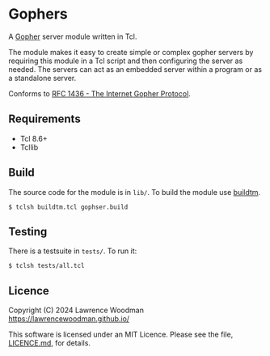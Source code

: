 Gophers
=======

A [Gopher](https://en.wikipedia.org/wiki/Gopher_(protocol)) server module
written in Tcl.

The module makes it easy to create simple or complex gopher servers by
requiring this module in a Tcl script and then configuring the server as
needed.  The servers can act as an embedded server within a program or as
a standalone server.

Conforms to [RFC 1436 - The Internet Gopher Protocol](https://datatracker.ietf.org/doc/html/rfc1436).


Requirements
------------
* Tcl 8.6+
* Tcllib


Build
-----
The source code for the module is in `lib/`.
To build the module use [buildtm](https://github.com/lawrencewoodman/buildtm).

    $ tclsh buildtm.tcl gophser.build


Testing
-------
There is a testsuite in `tests/`.  To run it:

    $ tclsh tests/all.tcl


Licence
-------
Copyright (C) 2024 Lawrence Woodman <https://lawrencewoodman.github.io/>

This software is licensed under an MIT Licence.  Please see the file, [LICENCE.md](https://github.com/lawrencewoodman/gophser/blob/master/LICENCE.md), for details.
